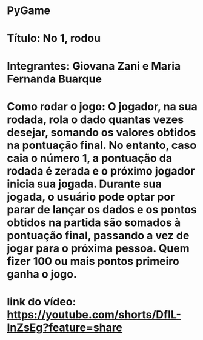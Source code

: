 # PyGame
# Título: No 1, rodou
# Integrantes: Giovana Zani e Maria Fernanda Buarque
# Como rodar o jogo: O jogador, na sua rodada, rola o dado quantas vezes desejar, somando os valores obtidos na pontuação final. No entanto, caso caia o número 1, a pontuação da rodada é zerada e o próximo jogador inicia sua jogada. Durante sua jogada, o usuário pode optar por parar de lançar os dados e os pontos obtidos na partida são somados à pontuação final, passando a vez de jogar para o próxima pessoa. Quem fizer 100 ou mais pontos primeiro ganha o jogo.
# link do vídeo: https://youtube.com/shorts/DfIL-InZsEg?feature=share